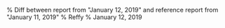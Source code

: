 % Diff between report from "January 12, 2019" and reference report from "January 11, 2019"
% Reffy
% January 12, 2019

